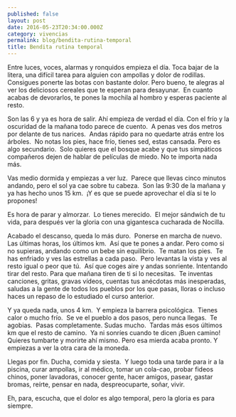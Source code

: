 ```yaml
---
published: false
layout: post
date: 2016-05-23T20:34:00.000Z
category: vivencias
permalink: blog/bendita-rutina-temporal
title: Bendita rutina temporal
---
```

Entre luces, voces, alarmas y ronquidos empieza el día.
Toca bajar de la litera, una difícil tarea para alguien con ampollas y dolor de rodillas.
Consigues ponerte las botas con bastante dolor. Pero bueno, te alegras al ver los deliciosos cereales que te esperan para desayunar. 
En cuanto acabas de devorarlos, te pones la mochila al hombro y esperas paciente al resto.

Son las 6 y ya es hora de salir.
Ahí empieza de verdad el día.
Con el frío y la oscuridad de la mañana todo parece de cuento. 
A penas ves dos metros por delante de tus narices. 
Andas rápido para no quedarte atrás entre los árboles. 
No notas los pies, hace frío, tienes sed, estas cansada. Pero es algo secundario. 
Solo quieres que el bosque acabe y que tus simpáticos compañeros dejen de hablar de películas de miedo. No te importa nada más.

Vas medio dormida y empiezas a ver luz. 
Parece que llevas cinco minutos andando, pero el sol ya cae sobre tu cabeza. 
Son las 9:30 de la mañana y ya has hecho unos 15 km. 
¡Y es que se puede aprovechar el día si te lo propones!

Es hora de parar y almorzar. 
Lo tienes merecido. 
El mejor sándwich de tu vida, para después ver la gloria con una gigantesca cucharada de Nocilla.

Acabado el descanso, queda lo más duro. 
Ponerse en marcha de nuevo. 
Las últimas horas, los últimos km. 
Así que te pones a andar. Pero como si no supieras, andando como un bebe sin equilibrio. 
Te matan los pies. 
Te has enfriado y ves las estrellas a cada paso. 
Pero levantas la vista y ves al resto igual o peor que tú. 
Así que coges aire y andas sonriente. Intentando tirar del resto. Para que mañana tiren de ti si lo necesitas. 
Te inventas canciones, gritas, gravas vídeos, cuentas tus anécdotas más inesperadas, saludas a la gente de todos los pueblos por los que pasas, lloras o incluso haces un repaso de lo estudiado el curso anterior.

Y ya queda nada, unos 4 km. 
Y empieza la barrera psicológica. 
Tienes calor o mucho frío. 
Se ve el pueblo a dos pasos, pero nunca llegas. 
Te agobias. 
Pasas completamente. Sudas mucho. 
Tardas más esos últimos km que el resto de camino. 
Ya ni sonríes cuando te dicen ¡Buen camino! 
Quieres tumbarte y morirte ahí mismo.
Pero esa mierda acaba pronto. Y empiezas a ver la otra cara de la moneda. 

Llegas por fin. Ducha, comida y siesta. 
Y luego toda una tarde para ir a la piscina, curar ampollas, ir al médico, tomar un cola-cao, probar fideos chinos, poner lavadoras, conocer gente, hacer amigos, pasear, gastar bromas, reírte, pensar en nada, despreocuparte, soñar, vivir.


Eh, para, escucha, que el dolor es algo temporal, pero la gloria es para siempre.
